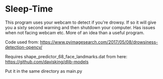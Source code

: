 # Sleep-Time
This program uses your webcam to detect if you're drowsy. If so it will give you a sixty second warning and then shutdown your computer. Has issues when not facing webcam etc.
More of an idea than a useful program.

Code used from:
https://www.pyimagesearch.com/2017/05/08/drowsiness-detection-opencv/

Requires shape_predictor_68_face_landmarks.dat from here:
https://github.com/davisking/dlib-models

Put it in the same directory as main.py
